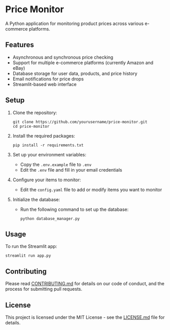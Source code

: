 # Price Monitor

A Python application for monitoring product prices across various e-commerce platforms.

## Features

- Asynchronous and synchronous price checking
- Support for multiple e-commerce platforms (currently Amazon and eBay)
- Database storage for user data, products, and price history
- Email notifications for price drops
- Streamlit-based web interface

## Setup

1. Clone the repository:
   ```
   git clone https://github.com/yourusername/price-monitor.git
   cd price-monitor
   ```

2. Install the required packages:
   ```
   pip install -r requirements.txt
   ```

3. Set up your environment variables:
   - Copy the `.env.example` file to `.env`
   - Edit the `.env` file and fill in your email credentials

4. Configure your items to monitor:
   - Edit the `config.yaml` file to add or modify items you want to monitor

5. Initialize the database:
   - Run the following command to set up the database:
     ```
     python database_manager.py
     ```

## Usage

To run the Streamlit app:
```
streamlit run app.py
```

## Contributing

Please read [CONTRIBUTING.md](CONTRIBUTING.md) for details on our code of conduct, and the process for submitting pull requests.

## License

This project is licensed under the MIT License - see the [LICENSE.md](LICENSE.md) file for details.